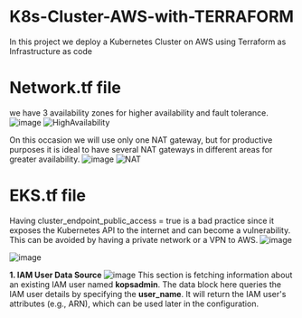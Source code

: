 # K8s-Cluster-AWS-with-TERRAFORM
In this project we deploy a Kubernetes Cluster on AWS using Terraform as Infrastructure as code

# Network.tf file 
we have 3 availability zones for higher availability and fault tolerance.
![image](https://github.com/user-attachments/assets/ecc65c84-3916-424f-820d-dbbaf8ce4584)
![HighAvailability](https://github.com/user-attachments/assets/bb4a461a-02c3-41de-9403-f000bbcb8039)

On this occasion we will use only one NAT gateway, but for productive purposes it is ideal to have several NAT gateways in different areas for greater availability.
![image](https://github.com/user-attachments/assets/51d0ff1e-abe1-4cd7-ab5d-8f306d9a1146)
![NAT](https://github.com/user-attachments/assets/81fd7d50-a048-4ad6-abe6-0fcca2d5e404)

# EKS.tf file 
Having cluster_endpoint_public_access = true is a bad practice since it exposes the Kubernetes API to the internet and can become a vulnerability. This can be avoided by having a private network or a VPN to AWS.
![image](https://github.com/user-attachments/assets/1dd31803-7f88-4f1f-b2ef-2c8f169b0dfd)

![image](https://github.com/user-attachments/assets/3c787c47-b727-4d3b-922f-2cba5f10cba0)

**1. IAM User Data Source**
![image](https://github.com/user-attachments/assets/f761486d-f9a0-47f7-a4b0-1366515f4919)
This section is fetching information about an existing IAM user named __kopsadmin__. The data block here queries the IAM user details by specifying the __user_name__. It will return the IAM user's attributes (e.g., ARN), which can be used later in the configuration.

